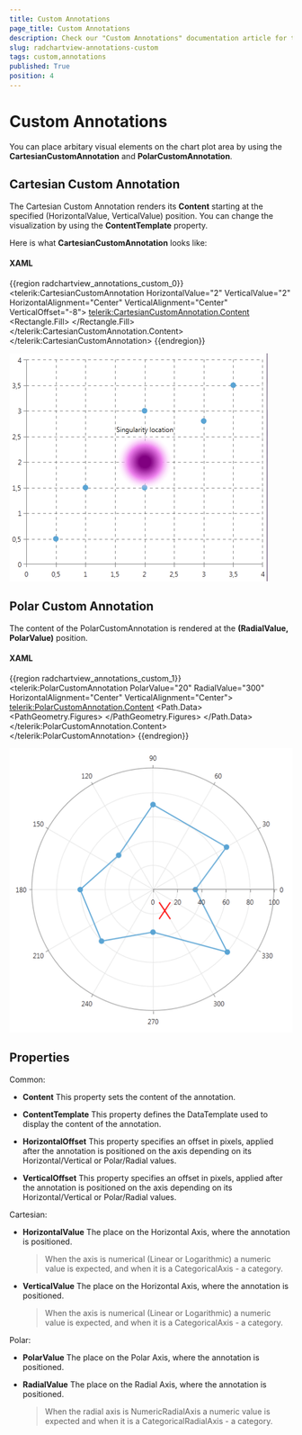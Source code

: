 ```yaml
---
title: Custom Annotations
page_title: Custom Annotations
description: Check our "Custom Annotations" documentation article for the RadChartView WPF control.
slug: radchartview-annotations-custom
tags: custom,annotations
published: True
position: 4
---
```


# Custom Annotations

You can place arbitary visual elements on the chart plot area by using the __CartesianCustomAnnotation__ and __PolarCustomAnnotation__.
      

## Cartesian Custom Annotation

The Cartesian Custom Annotation renders its __Content__ starting at the specified (HorizontalValue, VerticalValue) position. You can change the visualization by using the __ContentTemplate__ property.
        

Here is what __CartesianCustomAnnotation__ looks like:
        

#### __XAML__

{{region radchartview_annotations_custom_0}}
	<telerik:CartesianCustomAnnotation HorizontalValue="2" VerticalValue="2"
	                                   HorizontalAlignment="Center" VerticalAlignment="Center"
	                                   VerticalOffset="-8">
	    <telerik:CartesianCustomAnnotation.Content>
	        <StackPanel Orientation="Vertical">
	            <TextBlock Text="Singularity location"/>
	            <Rectangle Width="100" Height="100">
	                <Rectangle.Fill>
	                    <RadialGradientBrush Center="0.5,0.5" RadiusX="0.5" RadiusY="0.5" GradientOrigin="0.5,0.5">
	                        <GradientStop Color="Purple" Offset="0.2"></GradientStop>
	                        <GradientStop Color="Violet" Offset="0.6"></GradientStop>
	                        <GradientStop Color="Transparent" Offset="1"></GradientStop>
	                    </RadialGradientBrush>
	                </Rectangle.Fill>
	            </Rectangle>
	        </StackPanel>
	    </telerik:CartesianCustomAnnotation.Content>
	</telerik:CartesianCustomAnnotation>
	{{endregion}}

![Rad Chart View-annotations-cartesian-custom](images/RadChartView-annotations-cartesian-custom.png)

## Polar Custom Annotation

The content of the PolarCustomAnnotation is rendered at the __(RadialValue, PolarValue)__ position.        

#### __XAML__

{{region radchartview_annotations_custom_1}}
	<telerik:PolarCustomAnnotation PolarValue="20" RadialValue="300" 
	                               HorizontalAlignment="Center" VerticalAlignment="Center">
	    <telerik:PolarCustomAnnotation.Content>
	            <Path Stroke="Red" StrokeThickness="2">
	                <Path.Data>
	                    <PathGeometry>
	                        <PathGeometry.Figures>
	                            <PathFigure StartPoint="0,0">
	                                <LineSegment Point="20,30"/>
	                            </PathFigure>
	                            <PathFigure StartPoint="0,30">
	                                <LineSegment Point="20,0"/>
	                            </PathFigure>
	                        </PathGeometry.Figures>
	                    </PathGeometry>
	                </Path.Data>
	            </Path>
	    </telerik:PolarCustomAnnotation.Content>
	</telerik:PolarCustomAnnotation>
	{{endregion}}

![Rad Chart View-annotations-polar-custom](images/RadChartView-annotations-polar-custom.png)

## Properties

Common:        

* __Content__ This property sets the content of the annotation.            

* __ContentTemplate__ This property defines the DataTemplate used to display the content of the annotation.            

* __HorizontalOffset__ This property specifies an offset in pixels, applied after the annotation is positioned on the axis depending on its Horizontal/Vertical or Polar/Radial values.            

* __VerticalOffset__ This property specifies an offset in pixels, applied after the annotation is positioned on the axis depending on its Horizontal/Vertical or Polar/Radial values.
            

Cartesian:        

* __HorizontalValue__ The place on the Horizontal Axis, where the annotation is positioned.            

	>When the axis is numerical (Linear or Logarithmic) a numeric value is expected, and when it is a CategoricalAxis - a category.              

* __VerticalValue__ The place on the Horizontal Axis, where the annotation is positioned.            

	>When the axis is numerical (Linear or Logarithmic) a numeric value is expected, and when it is a CategoricalAxis - a category.              

Polar:        

* __PolarValue__ The place on the Polar Axis, where the annotation is positioned.            

* __RadialValue__ The place on the Radial Axis, where the annotation is positioned.            

	>When the radial axis is NumericRadialAxis a numeric value is expected and when it is a CategoricalRadialAxis - a category.              
